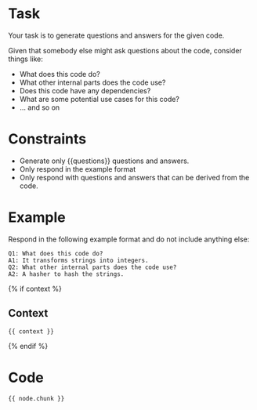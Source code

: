 # Task

Your task is to generate questions and answers for the given code.

Given that somebody else might ask questions about the code, consider things like:

- What does this code do?
- What other internal parts does the code use?
- Does this code have any dependencies?
- What are some potential use cases for this code?
- ... and so on

# Constraints

- Generate only {{questions}} questions and answers.
- Only respond in the example format
- Only respond with questions and answers that can be derived from the code.

# Example

Respond in the following example format and do not include anything else:

```
Q1: What does this code do?
A1: It transforms strings into integers.
Q2: What other internal parts does the code use?
A2: A hasher to hash the strings.
```
{% if context %}

## Context
```
{{ context }}
```
{% endif %}

# Code

```
{{ node.chunk }}
```
